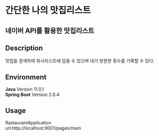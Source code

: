 # 간단한 나의 맛집리스트
## 네이버 API를 활용한 맛집리스트

## Description
맛집을 검색하여 위시리스트에 담을 수 있으며 내가 방문한 횟수를 기록할 수 있다.

## Environment
__Java__ Version 11.0.1 <br>
__Spring Boot__ Version 2.6.4

## Usage
RastaurantApplication <br>
url:http://localhost:9001/pages/main
